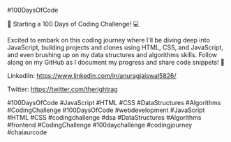 #100DaysOfCode

🌟 Starting a 100 Days of Coding Challenge! 💻

Excited to embark on this coding journey where I'll be diving deep into JavaScript, building projects and clones using HTML, CSS, and JavaScript, and even brushing up on my data structures and algorithms skills. 
Follow along on my GitHub as I document my progress and share code snippets! 🚀

LinkediIn: https://www.linkedin.com/in/anuragjaiswal5826/

Twitter: https://twitter.com/therightrag

#100DaysOfCode #JavaScript #HTML #CSS #DataStructures #Algorithms #CodingChallenge #100DaysOfCode #webdevelopment #JavaScript #HTML #CSS #codingchallenge #dsa #DataStructures #Algorithms #frontend #CodingChallenge #100daychallenge #codingjourney #chaiaurcode
